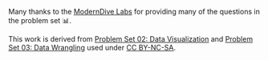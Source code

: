 Many thanks to the [ModernDive Labs](https://github.com/moderndive/moderndive_labs/) for providing many
of the questions in the problem set :bar_chart:.

This work is derived from [Problem Set 02: Data
Visualization](https://moderndive.github.io/moderndive_labs/static/PS/PS02_data_viz.html)
and [Problem Set 03: Data
Wrangling](https://moderndive.github.io/moderndive_labs/static/PS/PS03_data_wrangling.html)
used under [CC BY-NC-SA](https://creativecommons.org/licenses/by-nc-sa/4.0/).
